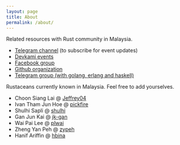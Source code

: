 ```yaml
---
layout: page
title: About
permalink: /about/
---
```


Related resources with Rust community in Malaysia.

- [Telegram channel][telegram-channel] (to subscribe for event updates)
- [Devkami events][devkami]
- [Facebook group][facebook]
- [Github organization][github]
- [Telegram group (with golang, erlang and haskell)][telegram]

[telegram-channel]: https://t.me/+dF46Fly4A_BjOTJl
[devkami]:  https://devkami.com/page/meetups/
[facebook]: https://www.facebook.com/groups/1876280775927500/
[github]:   https://github.com/rust-malaysia
[telegram]: https://t.me/golangmalaysia

Rustaceans currently known in Malaysia. Feel free to add yourselves.

- Choon Siang Lai @ [Jeffrey04](https://github.com/Jeffrey04)
- Ivan Tham Jun Hoe @ [pickfire](https://github.com/pickfire)
- Shulhi Sapli @ [shulhi](https://github.com/shulhi)
- Gan Jun Kai @ [jk-gan](https://github.com/jk-gan)
- Wai Pai Lee @ [plwai](https://github.com/plwai)
- Zheng Yan Peh @ [zypeh](https://github.com/zypeh)
- Hanif Ariffin @ [hbina](https://github.com/hbina)
